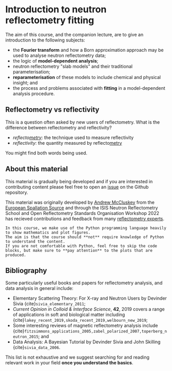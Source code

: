 # Introduction to neutron reflectometry fitting

The aim of this course, and the companion lecture, are to give an introduction to the following subjects: 
- the **Fourier transform** and how a Born approximation approach may be used to analyse neutron reflectometry data; 
- the logic of **model-dependent analysis**; 
- neutron reflectometry "slab models" and their traditional parameterisation; 
- **reparameterisation** of these models to include chemical and physical insight; and 
- the process and problems associated with **fitting** in a model-dependent analysis procedure. 

## Reflectometry vs reflectivity

This is a question often asked by new users of reflectometry. What is the difference between reflectometry and reflectivity?

- *reflecto[metry](https://www.etymonline.com/word/-metry)*: the technique used to measure reflectivity
- *reflectivity*: the quantity measured by reflecto[metry](https://www.etymonline.com/word/-metry)

You might find both words being used.

## About this material

This material is gradually being developed and if you are interested in contributing content please feel free to open an [issue](https://github.com/reflectivity/learn/issues/new/choose) on the Github repository. 

This material was originally developed by [Andrew McCluskey](mailto:andrew.mccluskey@ess.eu) from the [European Spallation Source](https://europeanspallationsource.se/) and through the ISIS Neutron Reflectometry School and Open Reflectometry Standards Organisation Workshop 2022 has recieved contributions and feedback from many [reflectometry experts](https://github.com/reflectivity/isis_school/blob/main/contributors.md).

```{note}
In this course, we make use of the Python programming language heavily to show mathematics and plot figures. 
The aim is that the course should **not** require knowledge of Python to understand the content. 
If you are not comfortable with Python, feel free to skip the code blocks, but make sure to **pay attention** to the plots that are produced.
```

## Bibliography

Some particularly useful books and papers for reflectometry analysis, and data analysis in general include:
- Elementary Scattering Theory: For X-ray and Neutron Users by Devinder Sivia {cite}`sivia_elementary_2011`;
- *Current Opinion in Colloid & Interface Science*, **42**, 2019 covers a range of applications in soft and biological matter including {cite}`lakey_recent_2019,skoda_recent_2019,welbourn_new_2019`;
- Some interesting reviews of magnetic reflectometry analysis include {cite}`fitzsimmons_applications_2005,zabel_polarized_2007,toperberg_neutron_2015`; and
- Data Analysis: A Bayesian Tutorial by Devinder Sivia and John Skilling {cite}`sivia_data_2006`.

This list is not exhaustive and we suggest searching for and reading relevant work in your field **once you understand the basics**. 

```{bibliography}
```
